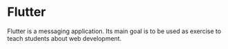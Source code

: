 # Flutter
Flutter is a messaging application. Its main goal is to be used as exercise to teach students about web development.
